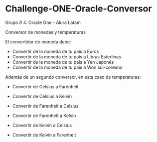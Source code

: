 # Challenge-ONE-Oracle-Conversor
Grupo # 4. Oracle One - Alura Latam

Conversor de monedas y temperaturas

El convertidor de moneda debe:
 - Convertir de la moneda de tu país  a Euros
 - Convertir de la moneda de tu país  a Libras Esterlinas
 - Convertir de la moneda de tu país  a Yen Japonés
 - Convertir de la moneda de tu país  a Won sul-coreano
 
 Además de un segundo conversor, en este caso de temperaturas:
 - Convertir de Celsius a Farenheit
 - Convertir de Celsius a Kelvin
 
 - Convertir de Farenheit a Celsius
 - Convertir de Farenheit a Kelvin
 
 - Convertir de Kelvin a Celsius
 - Convertir de Kelvin a Farenheit
